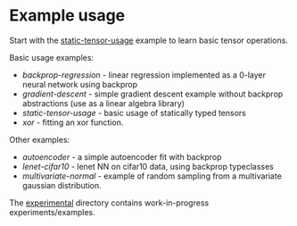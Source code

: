 # Example usage

Start with the [static-tensor-usage](https://github.com/hasktorch/hasktorch/blob/master/examples/static-tensor-usage/Main.hs) example to learn basic tensor operations.

Basic usage examples:

- *backprop-regression* - linear regression implemented as a 0-layer neural network using backprop
- *gradient-descent* - simple gradient descent example without backprop abstractions (use as a linear algebra library)
- *static-tensor-usage* - basic usage of statically typed tensors
- *xor* - fitting an xor function.

Other examples:

- *autoencoder* - a simple autoencoder fit with backprop
- *lenet-cifar10* - lenet NN on cifar10 data, using backprop typeclasses
- *multivariate-normal* - example of random sampling from a multivariate
  gaussian distribution.

The [experimental](./experimental) directory contains work-in-progress experiments/examples.